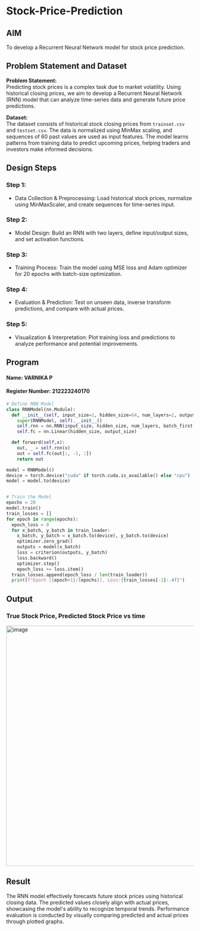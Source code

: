 # Stock-Price-Prediction


## AIM

To develop a Recurrent Neural Network model for stock price prediction.

## Problem Statement and Dataset
**Problem Statement:**  
Predicting stock prices is a complex task due to market volatility. Using historical closing prices, we aim to develop a Recurrent Neural Network (RNN) model that can analyze time-series data and generate future price predictions.

**Dataset:**  
The dataset consists of historical stock closing prices from `trainset.csv` and `testset.csv`. The data is normalized using MinMax scaling, and sequences of 60 past values are used as input features. The model learns patterns from training data to predict upcoming prices, helping traders and investors make informed decisions.

## Design Steps

### Step 1:
- Data Collection & Preprocessing: Load historical stock prices, normalize using MinMaxScaler, and create sequences for time-series input.

### Step 2:
- Model Design: Build an RNN with two layers, define input/output sizes, and set activation functions.

### Step 3:
- Training Process: Train the model using MSE loss and Adam optimizer for 20 epochs with batch-size optimization.

### Step 4:
- Evaluation & Prediction: Test on unseen data, inverse transform predictions, and compare with actual prices.

### Step 5:
- Visualization & Interpretation: Plot training loss and predictions to analyze performance and potential improvements.


## Program
#### Name: VARNIKA P
#### Register Number: 212223240170

```Python 
# Define RNN Model
class RNNModel(nn.Module):
  def __init__(self, input_size=1, hidden_size=64, num_layers=2, output_size=1):
    super(RNNModel, self).__init__()
    self.rnn = nn.RNN(input_size, hidden_size, num_layers, batch_first = True)
    self.fc = nn.Linear(hidden_size, output_size)

  def forward(self,x):
    out, _ = self.rnn(x)
    out = self.fc(out[:, -1, :])
    return out

model = RNNModel()
device = torch.device("cuda" if torch.cuda.is_available() else "cpu")
model = model.to(device)


# Train the Model
epochs = 20
model.train()
train_losses = []
for epoch in range(epochs):
  epoch_loss = 0
  for x_batch, y_batch in train_loader:
    x_batch, y_batch = x_batch.to(device), y_batch.to(device)
    optimizer.zero_grad()
    outputs = model(x_batch)
    loss = criterion(outputs, y_batch)
    loss.backward()
    optimizer.step()
    epoch_loss += loss.item()
  train_losses.append(epoch_loss / len(train_loader))
  print(f"Epoch [{epoch+1}/{epochs}], Loss:{train_losses[-1]:.4f}")
```

## Output

### True Stock Price, Predicted Stock Price vs time

<img width="909" height="644" alt="image" src="https://github.com/user-attachments/assets/1bf50214-bdfa-4801-bc6a-122298088d92" />

## Result

The RNN model effectively forecasts future stock prices using historical closing data. The predicted values closely align with actual prices, showcasing the model's ability to recognize temporal trends. Performance evaluation is conducted by visually comparing predicted and actual prices through plotted graphs.
